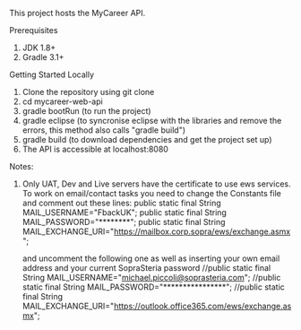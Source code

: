 This project hosts the MyCareer API.

Prerequisites 
1. JDK 1.8+
2. Gradle 3.1+

Getting Started Locally

1. Clone the repository using git clone 
2. cd mycareer-web-api
3. gradle bootRun (to run the project)
4. gradle eclipse (to syncronise eclipse with the libraries and remove the errors, this method also calls "gradle build")
5. gradle build (to download dependencies and get the project set up)
6. The API is accessible at localhost:8080

Notes:
1. Only UAT, Dev and Live servers have the certificate to use ews services. 
   To work on email/contact tasks you need to change the Constants file and comment out these lines:
  		public static final String MAIL_USERNAME="FbackUK";
		public static final String MAIL_PASSWORD="********";
		public static final String MAIL_EXCHANGE_URI="https://mailbox.corp.sopra/ews/exchange.asmx";
		
	and uncomment the following one as well as inserting your own email address and your current SopraSteria password
		//public static final String MAIL_USERNAME="michael.piccoli@soprasteria.com";
		//public static final String MAIL_PASSWORD="****************";
		//public static final String MAIL_EXCHANGE_URI="https://outlook.office365.com/ews/exchange.asmx";